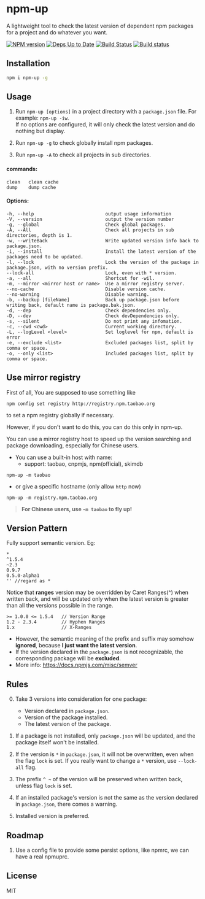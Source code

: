 npm-up
======

A lightweight tool to check the latest version of dependent npm packages for a project and do whatever you want.

[![NPM version](https://badge.fury.io/js/npm-up.svg)](http://badge.fury.io/js/npm-up)
[![Deps Up to Date](https://david-dm.org/dracupid/npm-up.svg?style=flat)](https://david-dm.org/dracupid/npm-up)
[![Build Status](https://travis-ci.org/dracupid/npm-up.svg)](https://travis-ci.org/dracupid/npm-up)
[![Build status](https://ci.appveyor.com/api/projects/status/github/dracupid/npm-up?svg=true)](https://ci.appveyor.com/project/dracupid/npm-up)

## Installation
```bash
npm i npm-up -g
```

## Usage
1. Run `npm-up [options]` in a project directory with a `package.json` file. For example: `npm-up -iw`. <br/>
If no options are configured, it will only check the latest version and do nothing but display.

2. Run `npm-up -g` to check globally install npm packages.

3. Run `npm-up -A` to check all projects in sub directories.

#### commands:

```
clean   clean cache
dump    dump cache
```

#### Options:
```
-h, --help                          output usage information
-V, --version                       output the version number
-g, --global                        Check global packages.
-A, --All                           Check all projects in sub directories, depth is 1.
-w, --writeBack                     Write updated version info back to package.json.
-i, --install                       Install the latest version of the packages need to be updated.
-l, --lock                          Lock the version of the package in package.json, with no version prefix.
--lock-all                          Lock, even with * version.
-a, --all                           Shortcut for -wil.
-m, --mirror <mirror host or name>  Use a mirror registry server.
--no-cache                          Disable version cache.
--no-warning                        Disable warning.
-b, --backup [fileName]             Back up package.json before writing back, default name is package.bak.json.
-d, --dep                           Check dependencies only.
-D, --dev                           Check devDependencies only.
-s, --silent                        Do not print any infomation.
-c, --cwd <cwd>                     Current working directory.
-L, --logLevel <level>              Set loglevel for npm, default is error
-e, --exclude <list>                Excluded packages list, split by comma or space.
-o, --only <list>                   Included packages list, split by comma or space.
```


## Use mirror registry

First of all, You are supposed to use something like
```
npm config set registry http://registry.npm.taobao.org
```
to set a npm registry globally if necessary.<br/>

However, if you don't want to do this, you can do this only in npm-up.

You can use a mirror registry host to speed up the version searching and package downloading, especially for Chinese users.
- You can use a built-in host with name:
    + support: taobao, cnpmjs, npm(official), skimdb
```
npm-up -m taobao
```
- or give a specific hostname (only allow `http` now)
```
npm-up -m registry.npm.taobao.org
```

> **For Chinese users, use `-m taobao` to fly up!**

## Version Pattern
Fully support semantic version. Eg:
```
*
^1.5.4
~2.3
0.9.7
0.5.0-alpha1
'' //regard as *
```

Notice that **ranges** version may be overridden by Caret Ranges(^) when written back, and will be updated only when the latest version is greater than all the versions possible in the range.
```
>= 1.0.0 <= 1.5.4   // Version Range
1.2 - 2.3.4         // Hyphen Ranges
1.x                 // X-Ranges
```
- However, the semantic meaning of the prefix and suffix may somehow **ignored**, because **I just want the latest version**.
- If the version declared in the `package.json` is not recognizable, the corresponding package will be **excluded**.
- More info: https://docs.npmjs.com/misc/semver

## Rules
0. Take 3 versions into consideration for one package:
    - Version declared in `package.json`.
    - Version of the package installed.
    - The latest version of the package.

0. If a package is not installed, only `package.json` will be updated, and the package itself won't be installed.

0. If the version is `*` in `package.json`, it will not be overwritten, even when the flag `lock` is set. If you really want to change a `*` version, use `--lock-all` flag.

0. The prefix `^ ~` of the version will be preserved when written back, unless flag `lock` is set.

0. If an installed package's version is not the same as the version declared in `package.json`, there comes a warning.

0. Installed version is preferred.

## Roadmap
1. Use a config file to provide some persist options, like npmrc, we can have a real npmuprc.

## License
MIT
